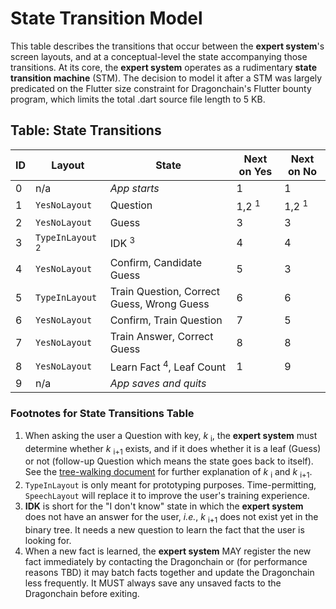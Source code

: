 # State Transition Model

This table describes the transitions that occur between the **expert system**'s screen layouts,
and at a conceptual-level the state accompanying those transitions.  At its core, the
**expert system** operates as a rudimentary **state transition machine** (STM).  The decision to model
it after a STM was largely predicated on the Flutter size constraint for Dragonchain's
Flutter bounty program, which limits the total .dart source file length to 5 KB.

## Table: State Transitions

| ID | Layout | State | Next on Yes | Next on No |
| --- | --- | --- | --- | --- |
| 0 | n/a | *App starts* | 1 | 1 |
| 1 | `YesNoLayout` | Question | 1,2 <sup>1</sup> | 1,2 <sup>1</sup> |
| 2 | `YesNoLayout` | Guess | 3 | 3 |
| 3 | `TypeInLayout` <sup>2</sup> | IDK <sup>3</sup> | 4 | 4 |
| 4 | `YesNoLayout` | Confirm, Candidate Guess | 5 | 3 |
| 5 | `TypeInLayout` | Train Question, Correct Guess, Wrong Guess | 6 | 6 |
| 6 | `YesNoLayout` | Confirm, Train Question | 7 | 5 |
| 7 | `YesNoLayout` | Train Answer, Correct Guess | 8 | 8 |
| 8 | `YesNoLayout` | Learn Fact <sup>4</sup>, Leaf Count | 1 | 9 |
| 9 | n/a | *App saves and quits* |   |   |

### Footnotes for State Transitions Table

1. When asking the user a Question with key, *k* <sub>i</sub>, the **expert system** must determine whether *k* <sub>i+1</sub> exists, and if it does whether it is a leaf (Guess) or not (follow-up Question which means the state goes back to itself). See the [tree-walking document](https://github.com/derekharmon/flutter_expert_system/raw/master/docs/TREEWALKING.md) for further explanation of *k* <sub>i</sub> and *k* <sub>i+1</sub>.
2. `TypeInLayout` is only meant for prototyping purposes. Time-permitting, `SpeechLayout` will replace it to improve the user's training experience.
3. **IDK** is short for the "I don't know" state in which the **expert system** does not have an answer for the user, *i.e.*, *k* <sub>i+1</sub> does not exist yet in the binary tree. It needs a new question to learn the fact that the user is looking for.
4. When a new fact is learned, the **expert system** MAY register the new fact immediately by contacting the Dragonchain or (for performance reasons TBD) it may batch facts together and update the Dragonchain less frequently. It MUST always save any unsaved facts to the Dragonchain before exiting. 

